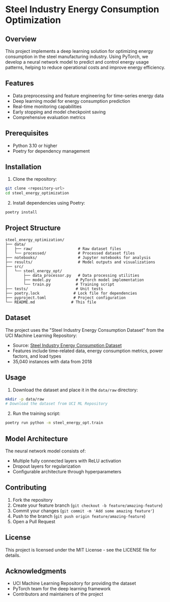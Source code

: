 # Steel Industry Energy Consumption Optimization

## Overview
This project implements a deep learning solution for optimizing energy consumption in the steel manufacturing industry. Using PyTorch, we develop a neural network model to predict and control energy usage patterns, helping to reduce operational costs and improve energy efficiency.

## Features
- Data preprocessing and feature engineering for time-series energy data
- Deep learning model for energy consumption prediction
- Real-time monitoring capabilities
- Early stopping and model checkpoint saving
- Comprehensive evaluation metrics

## Prerequisites
- Python 3.10 or higher
- Poetry for dependency management

## Installation

1. Clone the repository:
```bash
git clone <repository-url>
cd steel_energy_optimization
```

2. Install dependencies using Poetry:
```bash
poetry install
```

## Project Structure
```
steel_energy_optimization/
├── data/
│   ├── raw/                    # Raw dataset files
│   └── processed/              # Processed dataset files
├── notebooks/                  # Jupyter notebooks for analysis
├── results/                    # Model outputs and visualizations
├── src/
│   └── steel_energy_opt/
│       ├── data_processor.py   # Data processing utilities
│       ├── model.py           # PyTorch model implementation
│       └── train.py           # Training script
├── tests/                     # Unit tests
├── poetry.lock               # Lock file for dependencies
├── pyproject.toml            # Project configuration
└── README.md                # This file
```

## Dataset
The project uses the "Steel Industry Energy Consumption Dataset" from the UCI Machine Learning Repository:
- Source: [Steel Industry Energy Consumption Dataset](https://archive.ics.uci.edu/static/public/851/steel+industry+energy+consumption.zip)
- Features include time-related data, energy consumption metrics, power factors, and load types
- 35,040 instances with data from 2018

## Usage

1. Download the dataset and place it in the `data/raw` directory:
```bash
mkdir -p data/raw
# Download the dataset from UCI ML Repository
```

2. Run the training script:
```bash
poetry run python -m steel_energy_opt.train
```

## Model Architecture
The neural network model consists of:
- Multiple fully connected layers with ReLU activation
- Dropout layers for regularization
- Configurable architecture through hyperparameters

## Contributing
1. Fork the repository
2. Create your feature branch (`git checkout -b feature/amazing-feature`)
3. Commit your changes (`git commit -m 'Add some amazing feature'`)
4. Push to the branch (`git push origin feature/amazing-feature`)
5. Open a Pull Request

## License
This project is licensed under the MIT License - see the LICENSE file for details.

## Acknowledgments
- UCI Machine Learning Repository for providing the dataset
- PyTorch team for the deep learning framework
- Contributors and maintainers of the project
